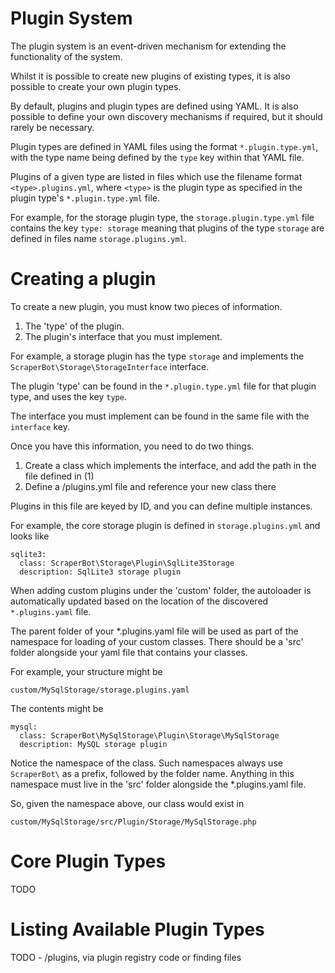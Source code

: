 # Plugin System

The plugin system is an event-driven mechanism for extending the functionality of the system.

Whilst it is possible to create new plugins of existing types, it is also possible to create your own plugin types.

By default, plugins and plugin types are defined using YAML. It is also possible to define your own discovery mechanisms if required, but it should rarely be necessary.

Plugin types are defined in YAML files using the format `*.plugin.type.yml`, with the type name being defined by the `type` key within that YAML file.

Plugins of a given type are listed in files which use the filename format `<type>.plugins.yml`, where `<type>` is the plugin type as specified in the plugin type's `*.plugin.type.yml` file.

For example, for the storage plugin type, the `storage.plugin.type.yml` file contains the key `type: storage` meaning that plugins of the type `storage` are defined in files name `storage.plugins.yml`.

# Creating a plugin

To create a new plugin, you must know two pieces of information.

1. The 'type' of the plugin.
2. The plugin's interface that you must implement. 

For example, a storage plugin has the type `storage` and implements the `ScraperBot\Storage\StorageInterface` interface.

The plugin 'type' can be found in the `*.plugin.type.yml` file for that plugin type, and uses the key `type`.

The interface you must implement can be found in the same file with the `interface` key.

Once you have this information, you need to do two things.

1. Create a class which implements the interface, and add the path in the file defined in (1)
2. Define a <type>/plugins.yml file and reference your new class there

Plugins in this file are keyed by ID, and you can define multiple instances.

For example, the core storage plugin is defined in `storage.plugins.yml` and looks like

```
sqlite3:
  class: ScraperBot\Storage\Plugin\SqlLite3Storage
  description: SqlLite3 storage plugin
```

When adding custom plugins under the 'custom' folder, the autoloader is automatically updated based on the location of
the discovered `*.plugins.yaml` file.

The parent folder of your *.plugins.yaml file will be used as
part of the namespace for loading of your custom classes. There should be a 'src' folder alongside your yaml file that
contains your classes.

For example, your structure might be

`custom/MySqlStorage/storage.plugins.yaml`

The contents might be

```
mysql:
  class: ScraperBot\MySqlStorage\Plugin\Storage\MySqlStorage
  description: MySQL storage plugin
```

Notice the namespace of the class. Such namespaces always use `ScraperBot\` as a prefix, followed by the folder name.
Anything in this namespace must live in the 'src' folder alongside the *.plugins.yaml file.

So, given the namespace above, our class would exist in

`custom/MySqlStorage/src/Plugin/Storage/MySqlStorage.php`

# Core Plugin Types

TODO

# Listing Available Plugin Types

TODO - /plugins, via plugin registry code or finding files

